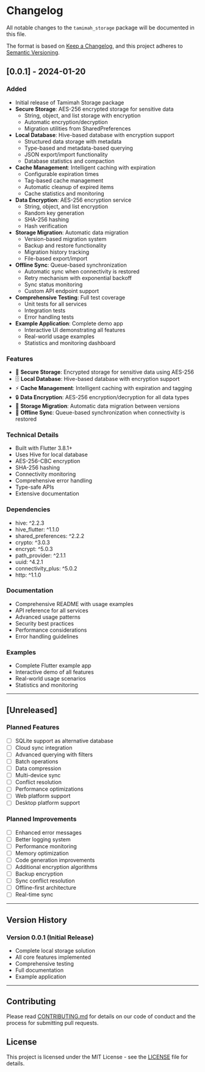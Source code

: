 # Changelog

All notable changes to the `tamimah_storage` package will be documented in this file.

The format is based on [Keep a Changelog](https://keepachangelog.com/en/1.0.0/),
and this project adheres to [Semantic Versioning](https://semver.org/spec/v2.0.0.html).

## [0.0.1] - 2024-01-20

### Added
- Initial release of Tamimah Storage package
- **Secure Storage**: AES-256 encrypted storage for sensitive data
  - String, object, and list storage with encryption
  - Automatic encryption/decryption
  - Migration utilities from SharedPreferences
- **Local Database**: Hive-based database with encryption support
  - Structured data storage with metadata
  - Type-based and metadata-based querying
  - JSON export/import functionality
  - Database statistics and compaction
- **Cache Management**: Intelligent caching with expiration
  - Configurable expiration times
  - Tag-based cache management
  - Automatic cleanup of expired items
  - Cache statistics and monitoring
- **Data Encryption**: AES-256 encryption service
  - String, object, and list encryption
  - Random key generation
  - SHA-256 hashing
  - Hash verification
- **Storage Migration**: Automatic data migration
  - Version-based migration system
  - Backup and restore functionality
  - Migration history tracking
  - File-based export/import
- **Offline Sync**: Queue-based synchronization
  - Automatic sync when connectivity is restored
  - Retry mechanism with exponential backoff
  - Sync status monitoring
  - Custom API endpoint support
- **Comprehensive Testing**: Full test coverage
  - Unit tests for all services
  - Integration tests
  - Error handling tests
- **Example Application**: Complete demo app
  - Interactive UI demonstrating all features
  - Real-world usage examples
  - Statistics and monitoring dashboard

### Features
- 🔐 **Secure Storage**: Encrypted storage for sensitive data using AES-256
- 🗄️ **Local Database**: Hive-based database with encryption support
- ⚡ **Cache Management**: Intelligent caching with expiration and tagging
- 🔒 **Data Encryption**: AES-256 encryption/decryption for all data types
- 🔄 **Storage Migration**: Automatic data migration between versions
- 📡 **Offline Sync**: Queue-based synchronization when connectivity is restored

### Technical Details
- Built with Flutter 3.8.1+
- Uses Hive for local database
- AES-256-CBC encryption
- SHA-256 hashing
- Connectivity monitoring
- Comprehensive error handling
- Type-safe APIs
- Extensive documentation

### Dependencies
- hive: ^2.2.3
- hive_flutter: ^1.1.0
- shared_preferences: ^2.2.2
- crypto: ^3.0.3
- encrypt: ^5.0.3
- path_provider: ^2.1.1
- uuid: ^4.2.1
- connectivity_plus: ^5.0.2
- http: ^1.1.0

### Documentation
- Comprehensive README with usage examples
- API reference for all services
- Advanced usage patterns
- Security best practices
- Performance considerations
- Error handling guidelines

### Examples
- Complete Flutter example app
- Interactive demo of all features
- Real-world usage scenarios
- Statistics and monitoring

---

## [Unreleased]

### Planned Features
- [ ] SQLite support as alternative database
- [ ] Cloud sync integration
- [ ] Advanced querying with filters
- [ ] Batch operations
- [ ] Data compression
- [ ] Multi-device sync
- [ ] Conflict resolution
- [ ] Performance optimizations
- [ ] Web platform support
- [ ] Desktop platform support

### Planned Improvements
- [ ] Enhanced error messages
- [ ] Better logging system
- [ ] Performance monitoring
- [ ] Memory optimization
- [ ] Code generation improvements
- [ ] Additional encryption algorithms
- [ ] Backup encryption
- [ ] Sync conflict resolution
- [ ] Offline-first architecture
- [ ] Real-time sync

---

## Version History

### Version 0.0.1 (Initial Release)
- Complete local storage solution
- All core features implemented
- Comprehensive testing
- Full documentation
- Example application

---

## Contributing

Please read [CONTRIBUTING.md](CONTRIBUTING.md) for details on our code of conduct and the process for submitting pull requests.

## License

This project is licensed under the MIT License - see the [LICENSE](LICENSE) file for details.
